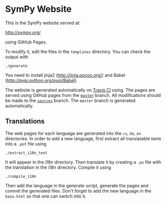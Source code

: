 # SymPy Website

This is the SymPy website served at:

http://sympy.org/

using GitHub Pages.

To modify it, edit the files in the `templates` directory. You can check the
output with

    ./generate

You need to install jinja2 (http://jinja.pocoo.org/) and Babel
(http://pypi.python.org/pypi/Babel).

The website is generated automatically on [Travis
CI](https://travis-ci.org/sympy/sympy.github.com) using. The pages are served
using GitHub pages from the
[`master`](https://github.com/sympy/sympy.github.com/tree/master) branch. All
modifications should be made to the
[`sources`](https://github.com/sympy/sympy.github.com/tree/sources) branch. The
`master` branch is generated automatically.

## Translations

The web pages for each language are generated into the `cs`, `de`, `en`
directories. In order to add a new language, first extract all translatable
texts into a `.pot` file using

    ./extract_i18n_text

It will appear in the i18n directory. Then translate it by creating a `.po` file
with the translation in the i18n directory. Compile it using

    ./compile_i18n

Then add the language in the generate script, generate the pages and commit the
generated files. Don't forget to add the new language in the `base.html` so that
one can switch into it.
